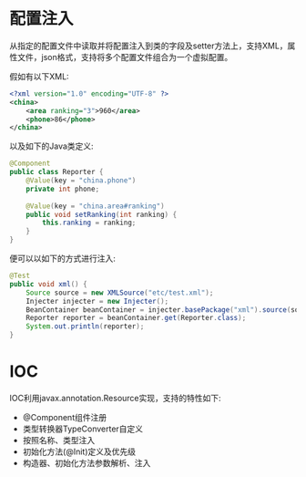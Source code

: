 # 配置注入

从指定的配置文件中读取并将配置注入到类的字段及setter方法上，支持XML，属性文件，json格式，支持将多个配置文件组合为一个虚拟配置。

假如有以下XML:

```xml
<?xml version="1.0" encoding="UTF-8" ?>
<china>
    <area ranking="3">960</area>
    <phone>86</phone>
</china>
```

以及如下的Java类定义:

```java
@Component
public class Reporter {
    @Value(key = "china.phone")
    private int phone;
  
    @Value(key = "china.area#ranking")
    public void setRanking(int ranking) {
        this.ranking = ranking;
    }
}
```

便可以以如下的方式进行注入:

```java
@Test
public void xml() {
    Source source = new XMLSource("etc/test.xml");
    Injecter injecter = new Injecter();
    BeanContainer beanContainer = injecter.basePackage("xml").source(source).inject();
    Reporter reporter = beanContainer.get(Reporter.class);
    System.out.println(reporter);
}
```

# IOC

IOC利用javax.annotation.Resource实现，支持的特性如下:

- @Component组件注册
- 类型转换器TypeConverter自定义
- 按照名称、类型注入
- 初始化方法(@Init)定义及优先级
- 构造器、初始化方法参数解析、注入





